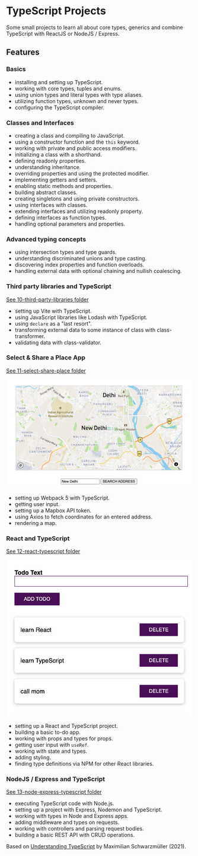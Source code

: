 # TypeScript Projects

Some small projects to learn all about core types, generics and combine TypeScript with ReactJS or NodeJS / Express.

## Features

### Basics

- installing and setting up TypeScript.
- working with core types, tuples and enums.
- using union types and literal types with type aliases.
- utilizing function types, unknown and never types.
- configuring the TypeScript compiler.

### Classes and Interfaces

- creating a class and compiling to JavaScript.
- using a constructor function and the `this` keyword.
- working with private and public access modifiers.
- initializing a class with a shorthand.
- defining readonly properties.
- understanding inheritance.
- overriding properties and using the protected modifier.
- implementing getters and setters.
- enabling static methods and properties.
- building abstract classes.
- creating singletons and using private constructors.
- using interfaces with classes.
- extending interfaces and utilizing readonly property.
- defining interfaces as function types.
- handling optional parameters and properties.

### Advanced typing concepts

- using intersection types and type guards.
- understanding discriminated unions and type casting.
- discovering index properties and function overloads.
- handling external data with optional chaining and nullish coalescing.

### Third party libraries and TypeScript

[See 10-third-party-libraries folder](10-third-party-libraries)

- setting up Vite with TypeScript.
- using JavaScript libraries like Lodash with TypeScript.
- using `declare` as a "last resort".
- transforming external data to some instance of class with class-transformer.
- validating data with class-validator.

### Select & Share a Place App

[See 11-select-share-place folder](11-select-share-place)

<p align="center">
        <a href="11-select-share-place">
                <img src="11-select-share-place/screenshot.png" style="width:528px;max-width: 100%;">
        </a>
</p>

- setting up Webpack 5 with TypeScript.
- getting user input.
- setting up a Mapbox API token.
- using Axios to fetch coordinates for an entered address.
- rendering a map.

### React and TypeScript

[See 12-react-typescript folder](12-react-typescript)

<p align="center">
        <a href="12-react-typescript">
                <img src="12-react-typescript/screenshot.png" style="width:528px;max-width: 100%;">
        </a>
</p>

- setting up a React and TypeScript project.
- building a basic to-do app.
- working with props and types for props.
- getting user input with `useRef`.
- working with state and types.
- adding styling.
- finding type definitions via NPM for other React libraries.

### NodeJS / Express and TypeScript

[See 13-node-express-typescript folder](13-node-express-typescript)

- executing TypeScript code with Node.js.
- setting up a project with Express, Nodemon and TypeScript.
- working with types in Node and Express apps.
- adding middleware and types on requests.
- working with controllers and parsing request bodies.
- building a basic REST API with CRUD operations.

Based on [Understanding TypeScript](https://www.udemy.com/course/understanding-typescript/) by Maximilian Schwarzmüller (2021).
